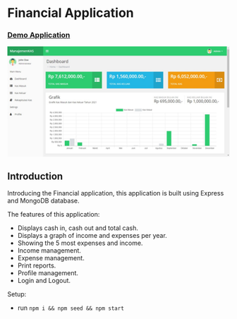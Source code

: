 # Financial Application

### [Demo Application](https://www.youtube.com/channel/UCETxK4cc6bzBj6wE1YhrC-g)

![Financial Application](/preview.jpg)

## Introduction
Introducing the Financial application, this application is built using Express and MongoDB database. 

The features of this application:
- Displays cash in, cash out and total cash.
- Displays a graph of income and expenses per year.
- Showing the 5 most expenses and income.
- Income management.
- Expense management.
- Print reports.
- Profile management.
- Login and Logout.

Setup:
- run ```npm i && npm seed && npm start```
